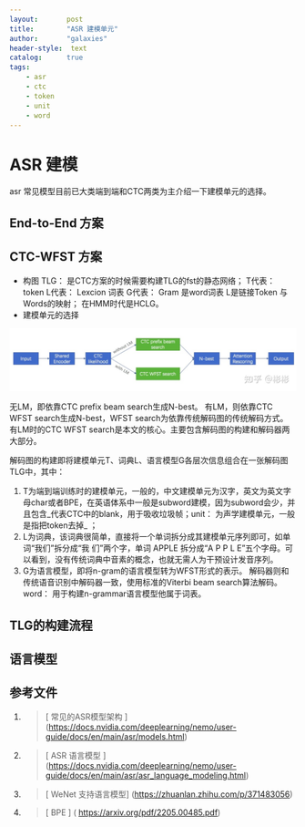 ```yaml
---
layout:       post
title:        "ASR 建模单元"
author:       "galaxies"
header-style:  text
catalog:      true
tags:
    - asr
    - ctc
    - token
    - unit
    - word
---
```


# ASR 建模
asr 常见模型目前已大类端到端和CTC两类为主介绍一下建模单元的选择。

## End-to-End 方案



## CTC-WFST 方案

* 构图
TLG： 是CTC方案的时候需要构建TLG的fst的静态网络；
T代表： token 
L代表： Lexcion 词表
G代表： Gram  是word词表
L是链接Token 与 Words的映射；
在HMM时代是HCLG。
*  建模单元的选择

![](/img/in-post/post-ai/asr/ctc-wfst-architeck.png)

无LM，即依靠CTC prefix beam search生成N-best。
有LM，则依靠CTC WFST search生成N-best，WFST search为依靠传统解码图的传统解码方式。
有LM时的CTC WFST search是本文的核心。主要包含解码图的构建和解码器两大部分。


解码图的构建即将建模单元T、词典L、语言模型G各层次信息组合在一张解码图TLG中，其中：

1. T为端到端训练时的建模单元，一般的，中文建模单元为汉字，英文为英文字母char或者BPE，在英语体系中一般是subword建模，因为subword会少，并且包含_代表CTC中的blank，用于吸收垃圾帧；unit： 为声学建模单元，一般是指把token去掉_ ；
2. L为词典，该词典很简单，直接将一个单词拆分成其建模单元序列即可，如单词“我们”拆分成“我 们”两个字，单词 APPLE 拆分成“A P P L E”五个字母。可以看到，没有传统词典中音素的概念，也就无需人为干预设计发音序列。
3. G为语言模型，即将n-gram的语言模型转为WFST形式的表示。
解码器则和传统语音识别中解码器一致，使用标准的Viterbi beam search算法解码。word： 用于构建n-grammar语言模型他属于词表。

## TLG的构建流程

## 语言模型



## 参考文件

1.  > [ 常见的ASR模型架构 ]
   (https://docs.nvidia.com/deeplearning/nemo/user-guide/docs/en/main/asr/models.html) 
2. > [ ASR 语言模型 ]
   (https://docs.nvidia.com/deeplearning/nemo/user-guide/docs/en/main/asr/asr_language_modeling.html) 
3. > [ WeNet 支持语言模型]
   (https://zhuanlan.zhihu.com/p/371483056) 
4. > [ BPE ]
   ( https://arxiv.org/pdf/2205.00485.pdf) 






